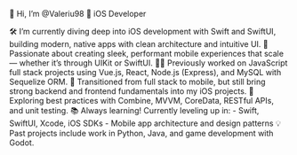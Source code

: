 👋 Hi, I’m @Valeriu98
🚀 iOS Developer

🛠 I’m currently diving deep into iOS development with Swift and SwiftUI, building modern, native apps with clean architecture and intuitive UI.
📱 Passionate about creating sleek, performant mobile experiences that scale — whether it’s through UIKit or SwiftUI.
👨‍💻 Previously worked on JavaScript full stack projects using Vue.js, React, Node.js (Express), and MySQL with Sequelize ORM.
🔁 Transitioned from full stack to mobile, but still bring strong backend and frontend fundamentals into my iOS projects.
🧪 Exploring best practices with Combine, MVVM, CoreData, RESTful APIs, and unit testing.
📚 Always learning! Currently leveling up in:
    - Swift, SwiftUI, Xcode, iOS SDKs
    - Mobile app architecture and design patterns
💡 Past projects include work in Python, Java, and game development with Godot.

<!---
Valeriu98/Valeriu98 is a ✨ special ✨ repository because its `README.md` (this file) appears on your GitHub profile.
You can click the Preview link to take a look at your changes.
--->
